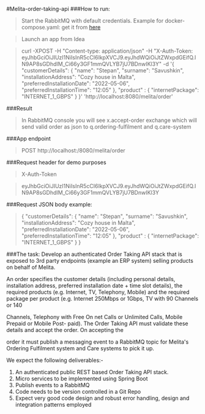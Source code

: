 #Melita-order-taking-api
###How to run:
>Start the RabbitMQ with default credentials.
Example for docker-compose.yaml:
get it from [here](https://spring.io/guides/gs/messaging-rabbitmq/)

>Launch an app from Idea 

>curl -XPOST -H "Content-type: application/json" -H "X-Auth-Token: eyJhbGciOiJIUzI1NiIsInR5cCI6IkpXVCJ9.eyJhdWQiOiJtZWxpdGEifQ.lN9AP8sGDhdIM_Ci66y3GF1mmQVLYB7jU7BDnwIKl3Y" -d '{
"customerDetails": {
"name": "Stepan",
"surname": "Savushkin",
"installationAddress": "Cozy house in Malta",
"preferredInstallationDate": "2022-05-06",
"preferredInstallationTime": "12:05"
},
"product" : {
"internetPackage": "INTERNET_1_GBPS"
}
}' 'http://localhost:8080/melita/order'

###Result
>In RabbitMQ console you will see x.accept-order exchange which will send valid order as json to q.ordering-fulfilment and q.care-system

###App endpoint
>POST http://localhost:/8080/melita/order

###Request header for demo purposes
>X-Auth-Token

>eyJhbGciOiJIUzI1NiIsInR5cCI6IkpXVCJ9.eyJhdWQiOiJtZWxpdGEifQ.lN9AP8sGDhdIM_Ci66y3GF1mmQVLYB7jU7BDnwIKl3Y

###Request JSON body example:
>{
"customerDetails": {
"name": "Stepan",
"surname": "Savushkin",
"installationAddress": "Cozy house in Malta",
"preferredInstallationDate": "2022-05-06",
"preferredInstallationTime": "12:05"
},
"product" : {
"internetPackage": "INTERNET_1_GBPS"
}
}

###The task:
Develop an authenticated Order Taking API stack that is exposed to 3rd party endpoints (example an
ERP system) selling products on behalf of Melita.

An order specifies the customer details (including personal details, installation address, preferred
installation date + time slot details), the required products (e.g. Internet, TV, Telephony, Mobile) and
the required package per product (e.g. Internet 250Mbps or 1Gbps, TV with 90 Channels or 140

Channels, Telephony with Free On net Calls or Unlimited Calls, Mobile Prepaid or Mobile Post-
paid). The Order Taking API must validate these details and accept the order. On accepting the

order it must publish a messaging event to a RabbitMQ topic for Melita's Ordering Fulfilment system
and Care systems to pick it up.

We expect the following deliverables:-
1) An authenticated public REST based Order Taking API stack.
2) Micro services to be implemented using Spring Boot
3) Publish events to a RabbitMQ
4) Code needs to be version controlled in a Git Repo
5) Expect very good code design and robust error handling, design and integration patterns
   employed